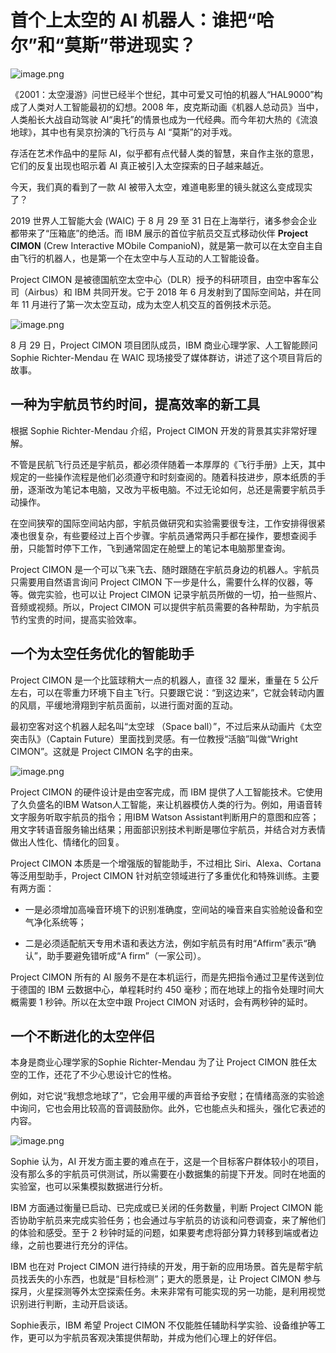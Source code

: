 # 首个上太空的 AI 机器人：谁把“哈尔”和“莫斯”带进现实？

![image.png](https://lishuhang.me/img/2019/09/ibm-project-cimon.jpg)

《2001：太空漫游》问世已经半个世纪，其中可爱又可怕的机器人“HAL9000”构成了人类对人工智能最初的幻想。2008 年，皮克斯动画《机器人总动员》当中，人类船长大战自动驾驶 AI“奥托”的情景也成为一代经典。而今年初大热的《流浪地球》，其中也有吴京扮演的飞行员与 AI “莫斯”的对手戏。

存活在艺术作品中的星际 AI，似乎都有点代替人类的智慧，来自作主张的意思，它们的反复出现也昭示着 AI 真正被引入太空探索的日子越来越近。

今天，我们真的看到了一款 AI 被带入太空，难道电影里的镜头就这么变成现实了？

2019 世界人工智能大会 (WAIC) 于 8 月 29 至 31 日在上海举行，诸多参会企业都带来了“压箱底”的绝活。而 IBM 展示的首位宇航员交互式移动伙伴 **Project CIMON** (Crew Interactive MObile CompanioN)，就是第一款可以在太空自主自由飞行的机器人，也是第一个在太空中与人互动的人工智能设备。

Project CIMON 是被德国航空太空中心（DLR）授予的科研项目，由空中客车公司（Airbus）和 IBM 共同开发。它于 2018 年 6 月发射到了国际空间站，并在同年 11 月进行了第一次太空互动，成为太空人机交互的首例技术示范。

![image.png]( https://lishuhang.me/img/2019/09/ibm-sophie-richter-mendau-1.jpg )

8 月 29 日，Project CIMON 项目团队成员，IBM 商业心理学家、人工智能顾问 Sophie Richter-Mendau 在 WAIC 现场接受了媒体群访，讲述了这个项目背后的故事。

## 一种为宇航员节约时间，提高效率的新工具

根据 Sophie Richter-Mendau 介绍，Project CIMON 开发的背景其实非常好理解。

不管是民航飞行员还是宇航员，都必须伴随着一本厚厚的《飞行手册》上天，其中规定的一些操作流程是他们必须遵守和时刻查阅的。随着科技进步，原本纸质的手册，逐渐改为笔记本电脑，又改为平板电脑。不过无论如何，总还是需要宇航员手动操作。

在空间狭窄的国际空间站内部，宇航员做研究和实验需要很专注，工作安排得很紧凑也很复杂，有些要经过上百个步骤。宇航员通常两只手都在操作，要想查阅手册，只能暂时停下工作，飞到通常固定在舱壁上的笔记本电脑那里查询。

Project CIMON 是一个可以飞来飞去、随时跟随在宇航员身边的机器人。宇航员只需要用自然语言询问 Project CIMON 下一步是什么，需要什么样的仪器，等等。做完实验，也可以让 Project CIMON 记录宇航员所做的一切，拍一些照片、音频或视频。所以，Project CIMON 可以提供宇航员需要的各种帮助，为宇航员节约宝贵的时间，提高实验效率。

## 一个为太空任务优化的智能助手

Project CIMON 是一个比篮球稍大一点的机器人，直径 32 厘米，重量在 5 公斤左右，可以在零重力环境下自主飞行。只要跟它说：“到这边来”，它就会转动内置的风扇，平缓地滑翔到宇航员面前，以进行面对面的互动。

最初空客对这个机器人起名叫“太空球 （Space ball）”，不过后来从动画片《太空突击队》（Captain Future）里面找到灵感。有一位教授“活脑”叫做“Wright CIMON”。这就是 Project CIMON 名字的由来。

![image.png]( https://lishuhang.me/img/2019/09/ibm-sophie-richter-mendau-2.jpg )

Project CIMON 的硬件设计是由空客完成，而 IBM 提供了人工智能技术。它使用了久负盛名的IBM Watson人工智能，来让机器模仿人类的行为。例如，用语音转文字服务听取宇航员的指令；用IBM Watson Assistant判断用户的意图和应答；用文字转语音服务输出结果；用面部识别技术判断是哪位宇航员，并结合对方表情做出人性化、情绪化的回复。

Project CIMON 本质是一个增强版的智能助手，不过相比 Siri、Alexa、Cortana 等泛用型助手，Project CIMON 针对航空领域进行了多重优化和特殊训练。主要有两方面：

- 一是必须增加高噪音环境下的识别准确度，空间站的噪音来自实验舱设备和空气净化系统等；

- 二是必须适配航天专用术语和表达方法，例如宇航员有时用“Affirm”表示“确认”，助手要避免错听成“A firm”（一家公司）。

Project CIMON 所有的 AI 服务不是在本机运行，而是先把指令通过卫星传送到位于德国的 IBM 云数据中心，单程耗时约 450 毫秒；而在地球上的指令处理时间大概需要 1 秒钟。所以在太空中跟 Project CIMON 对话时，会有两秒钟的延时。

## 一个不断进化的太空伴侣

本身是商业心理学家的Sophie Richter-Mendau 为了让 Project CIMON 胜任太空的工作，还花了不少心思设计它的性格。

例如，对它说“我想念地球了”，它会用平缓的声音给予安慰；在情绪高涨的实验途中询问，它也会用比较高的音调鼓励你。此外，它也能点头和摇头，强化它表述的内容。

![image.png]( https://lishuhang.me/img/2019/09/ibm-sophie-richter-mendau-3.jpg )

Sophie 认为，AI 开发方面主要的难点在于，这是一个目标客户群体较小的项目，没有那么多的宇航员可供测试，所以需要在小数据集的前提下开发。同时在地面的实验室，也可以采集模拟数据进行分析。

IBM 方面通过衡量已启动、已完成或已关闭的任务数量，判断 Project CIMON 能否协助宇航员来完成实验任务；也会通过与宇航员的访谈和问卷调查，来了解他们的体验和感受。至于 2 秒钟时延的问题，如果要考虑将部分算力转移到端或者边缘，之前也要进行充分的评估。

IBM 也在对 Project CIMON 进行持续的开发，用于新的应用场景。首先是帮宇航员找丢失的小东西，也就是“目标检测”；更大的愿景是，让 Project CIMON 参与探月，火星探测等外太空探索任务。未来非常有可能实现的另一功能，是利用视觉识别进行判断，主动开启谈话。

Sophie表示，IBM 希望 Project CIMON 不仅能胜任辅助科学实验、设备维护等工作，更可以为宇航员客观决策提供帮助，并成为他们心理上的好伴侣。